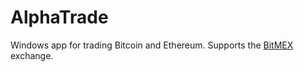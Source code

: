 # AlphaTrade

Windows app for trading Bitcoin and Ethereum. Supports the [BitMEX](https://www.bitmex.com/) exchange.
